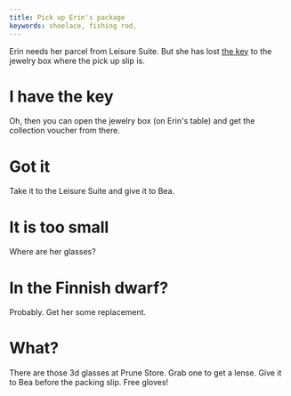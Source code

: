 ```yaml
---
title: Pick up Erin's package
keywords: shoelace, fishing rod, 
---
```


Erin needs her parcel from Leisure Suite. But she has lost [the key](010-key/index.md) to the jewelry box where the pick up slip is.

# I have the key
Oh, then you can open the jewelry box (on Erin's table) and get the collection voucher from there.

# Got it
Take it to the Leisure Suite and give it to Bea.

# It is too small
Where are her glasses?

# In the Finnish dwarf?
Probably. Get her some replacement.

# What?
There are those 3d glasses at Prune Store. Grab one to get a lense. Give it to Bea before the packing slip. Free gloves!

